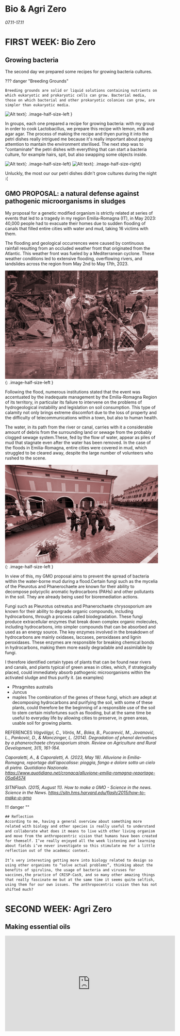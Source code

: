 # Bio & Agri Zero

*07.11-17.11*

# FIRST WEEK: Bio Zero




## Growing bacteria 
The second day we prepared some recipes for growing bacteria cultures.

??? danger "Breeding Grounds"

    Breeding grounds are solid or liquid solutions containing nutrients on which eukaryotic and prokaryotic cells can grow. Bacterial media, those on which bacterial and other prokaryotic colonies can grow, are simpler than eukaryotic media.

![Alt text](../images/2cdc03d7-ad52-4582-be9f-0c61bd5c92bf.gif){: .image-half-size-left }

In groups, each one prepared a recipe for growing bacteria: with my group in order to cook Lactobacillus, we prepare this recipe with lemon, milk and agar agar. The process of making the  recipe and thyen puring it into the petri dishes really intrigued me because it's really important about paying attemtion to mantain the environment sterilised.
The next step was to "contaminate" the petri dishes with everything that can start a bacteria culture, for example hairs, spit, but also swapping some objects inside.

![Alt text](../images/IMG_2808.png){: .image-half-size-left}
![Alt text](../images/IMG_2838.png){: .image-half-size-right}





Unluckly, the most our our petri dishes didn't grow cultures during the night :(

## GMO PROPOSAL: a natural defense against pathogenic microorganisms in sludges

My proposal for a genetic modified organism is strictly related at series of events that led to a tragedy in my region Emilia-Romagna (IT), in May 2023: 40,000 people had to evacuate their homes due to sudden flooding of canals that filled entire cities with water and mud, taking 16 victims with them.

The flooding and geological occurrences were caused by continuous rainfall resulting from an occluded weather front that originated from the Atlantic. This weather front was fueled by a Mediterranean cyclone. These weather conditions led to extensive flooding, overflowing rivers, and landslides across the region from May 2nd to May 17th, 2023.


![Alt text](../images/alluvione_emilia_romagna_33_fg.png){: .image-half-size-left }

Following the flood, numerous institutions stated that the event was accentuated by the inadequate management by the Emilia-Romagna Region of its territory, in particular its failure to intervene on the problems of hydrogeological instability and legislation on soil consumption.
This type of calamity not only brings extreme discomfort due to the loss of property and the difficulty of telecommunications within a town, but also to human health.

The water, in its path from the river or canal, carries with it a considerable amount of debris from the surrounding land or sewage from the probably clogged sewage system.These, fed by the flow of water, appear as piles of mud that stagnate even after the water has been removed. In the case of the floods in Emilia-Romagna, entire cities were covered in mud, which struggled to be cleared away, despite the large number of volunteers who rushed to the scene.

![Alt text](../images/maggio2023_castel-maggiore-localita-castello.png){: .image-half-size-left }


In view of this, my GMO proposal aims to prevent the spread of bacteria within the water-borne mud during a flood.Certain fungi such as the mycelia of the Pleurotus and Phanerochaete are known for their ability to decompose polycyclic aromatic hydrocarbons (PAHs) and other pollutants in the soil. They are already being used for bioremediation actions.

Fungi such as Pleurotus ostreatus and Phanerochaete chrysosporium are known for their ability to degrade organic compounds, including hydrocarbons, through a process called biodegradation. These fungi produce extracellular enzymes that break down complex organic molecules, including hydrocarbons, into simpler compounds that can be absorbed and used as an energy source.
The key enzymes involved in the breakdown of hydrocarbons are mainly oxidases, laccases, peroxidases and lignin peroxidases. These enzymes are responsible for breaking chemical bonds in hydrocarbons, making them more easily degradable and assimilable by fungi.

I therefore identified certain types of plants that can be found near rivers and canals, and plants typical of green areas in cities, which, if strategically placed, could immediately absorb pathogenic microorganisms within the activated sludge and thus purify it. (as examples)
- Phragmites australis
- Juncus
- maples
The combination of the genes of these fungi, which are adept at decomposing hydrocarbons and purifying the soil, with some of these plants, could therefore be the beginning of a responsible use of the soil to stem certain misfortunes such as flooding, but at the same time be useful to everyday life by allowing cities to preserve, in green areas, usable soil for growing plants.




REFERENCES
*Vágvölgyi, C., Vörös, M., Bóka, B., Pucarević, M., Jovanović, L., Panković, D., & Manczinger, L. (2014). Degradation of phenol derivatives by a phanerochaete chrysosporium strain. Review on Agriculture and Rural Development, 3(1), 161-164.*

*Caporaletti, A., & Caporaletti, A. (2023, May 18). Alluvione in Emilia-Romagna, reportage dall’apocalisse: pioggia, fango e dolore sotto un cielo di pietra. Quotidiano Nazionale. https://www.quotidiano.net/cronaca/alluvione-emilia-romagna-reportage-05a64574*

*SITNFlash. (2015, August 11). How to make a GMO - Science in the news. Science in the News. https://sitn.hms.harvard.edu/flash/2015/how-to-make-a-gmo*

!!! danger ""

    ## Reflection
    According to me, having a general overview about something more related with biology and other species is really useful to understand and collaborate what does it means to live with other living organism and move from the anthropocentric vision that humans have been created for themself. I’ve really enjoyed all the week listening and learning about fields i’ve never investigate so this stimulate me for a little reflection out of the academic context. 

    It’s very interesting getting more into biology related to design so using other organisms to “solve actual problems”, thinking about the benefits of spirulina, the usage of bacteria and viruses for vaccines,the practice of CRISP-Cas9, and so many other amazing things that really fascinate me but at the same time it seems quite selfish, using them for our own issues. The anthropocentric vision then has not shifted much?

# SECOND WEEK: Agri Zero

## Making essential oils

<iframe width="560" height="315" src="https://www.youtube.com/embed/1yX_C6PKxl8?si=UAU-9f7q19j3_z2l" title="YouTube video player" frameborder="0" allow="accelerometer; autoplay; clipboard-write; encrypted-media; gyroscope; picture-in-picture; web-share" allowfullscreen></iframe>